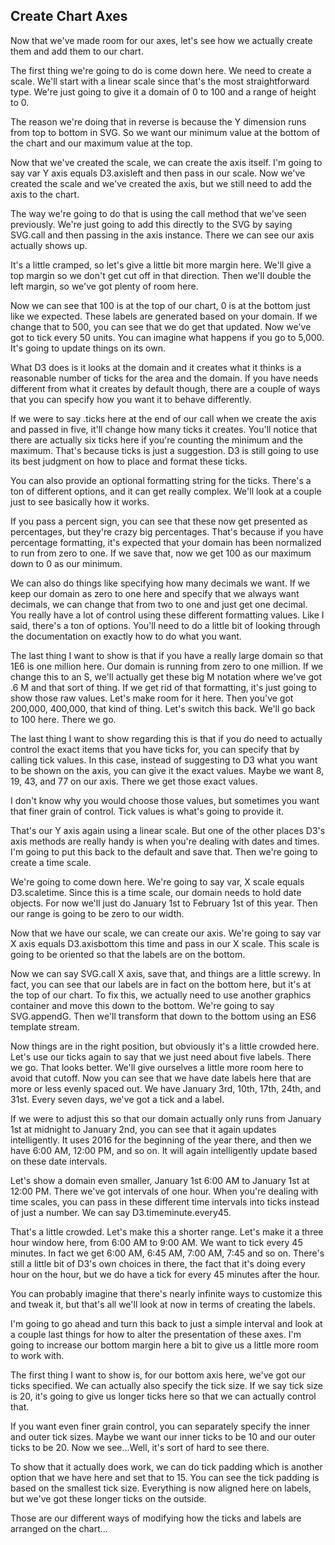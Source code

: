 ## Create Chart Axes

Now that we've made room for our axes, let's see how we actually create them and add them to our chart.

The first thing we're going to do is come down here. We need to create a scale. We'll start with a linear scale since that's the most straightforward type. We're just going to give it a domain of 0 to 100 and a range of height to 0.

The reason we're doing that in reverse is because the Y dimension runs from top to bottom in SVG. So we want our minimum value at the bottom of the chart and our maximum value at the top.

Now that we've created the scale, we can create the axis itself. I'm going to say var Y axis equals D3.axisleft and then pass in our scale. Now we've created the scale and we've created the axis, but we still need to add the axis to the chart.

The way we're going to do that is using the call method that we've seen previously. We're just going to add this directly to the SVG by saying SVG.call and then passing in the axis instance. There we can see our axis actually shows up.

It's a little cramped, so let's give a little bit more margin here. We'll give a top margin so we don't get cut off in that direction. Then we'll double the left margin, so we've got plenty of room here.

Now we can see that 100 is at the top of our chart, 0 is at the bottom just like we expected. These labels are generated based on your domain. If we change that to 500, you can see that we do get that updated. Now we've got to tick every 50 units. You can imagine what happens if you go to 5,000. It's going to update things on its own.

What D3 does is it looks at the domain and it creates what it thinks is a reasonable number of ticks for the area and the domain. If you have needs different from what it creates by default though, there are a couple of ways that you can specify how you want it to behave differently.

If we were to say .ticks here at the end of our call when we create the axis and passed in five, it'll change how many ticks it creates. You'll notice that there are actually six ticks here if you're counting the minimum and the maximum. That's because ticks is just a suggestion. D3 is still going to use its best judgment on how to place and format these ticks.

You can also provide an optional formatting string for the ticks. There's a ton of different options, and it can get really complex. We'll look at a couple just to see basically how it works.

If you pass a percent sign, you can see that these now get presented as percentages, but they're crazy big percentages. That's because if you have percentage formatting, it's expected that your domain has been normalized to run from zero to one. If we save that, now we get 100 as our maximum down to 0 as our minimum.

We can also do things like specifying how many decimals we want. If we keep our domain as zero to one here and specify that we always want decimals, we can change that from two to one and just get one decimal. You really have a lot of control using these different formatting values. Like I said, there's a ton of options. You'll need to do a little bit of looking through the documentation on exactly how to do what you want.

The last thing I want to show is that if you have a really large domain so that 1E6 is one million here. Our domain is running from zero to one million. If we change this to an S, we'll actually get these big M notation where we've got .6 M and that sort of thing. If we get rid of that formatting, it's just going to show those raw values. Let's make room for it here. Then you've got 200,000, 400,000, that kind of thing. Let's switch this back. We'll go back to 100 here. There we go.

The last thing I want to show regarding this is that if you do need to actually control the exact items that you have ticks for, you can specify that by calling tick values. In this case, instead of suggesting to D3 what you want to be shown on the axis, you can give it the exact values. Maybe we want 8, 19, 43, and 77 on our axis. There we get those exact values.

I don't know why you would choose those values, but sometimes you want that finer grain of control. Tick values is what's going to provide it.

That's our Y axis again using a linear scale. But one of the other places D3's axis methods are really handy is when you're dealing with dates and times. I'm going to put this back to the default and save that. Then we're going to create a time scale.

We're going to come down here. We're going to say var, X scale equals D3.scaletime. Since this is a time scale, our domain needs to hold date objects. For now we'll just do January 1st to February 1st of this year. Then our range is going to be zero to our width.

Now that we have our scale, we can create our axis. We're going to say var X axis equals D3.axisbottom this time and pass in our X scale. This scale is going to be oriented so that the labels are on the bottom.

Now we can say SVG.call X axis, save that, and things are a little screwy. In fact, you can see that our labels are in fact on the bottom here, but it's at the top of our chart. To fix this, we actually need to use another graphics container and move this down to the bottom. We're going to say SVG.appendG. Then we'll transform that down to the bottom using an ES6 template stream.

Now things are in the right position, but obviously it's a little crowded here. Let's use our ticks again to say that we just need about five labels. There we go. That looks better. We'll give ourselves a little more room here to avoid that cutoff. Now you can see that we have date labels here that are more or less evenly spaced out. We have January 3rd, 10th, 17th, 24th, and 31st. Every seven days, we've got a tick and a label.

If we were to adjust this so that our domain actually only runs from January 1st at midnight to January 2nd, you can see that it again updates intelligently. It uses 2016 for the beginning of the year there, and then we have 6:00 AM, 12:00 PM, and so on. It will again intelligently update based on these date intervals.

Let's show a domain even smaller, January 1st 6:00 AM to January 1st at 12:00 PM. There we've got intervals of one hour. When you're dealing with time scales, you can pass in these different time intervals into ticks instead of just a number. We can say D3.timeminute.every45.

That's a little crowded. Let's make this a shorter range. Let's make it a three hour window here, from 6:00 AM to 9:00 AM. We want to tick every 45 minutes. In fact we get 6:00 AM, 6:45 AM, 7:00 AM, 7:45 and so on. There's still a little bit of D3's own choices in there, the fact that it's doing every hour on the hour, but we do have a tick for every 45 minutes after the hour.

You can probably imagine that there's nearly infinite ways to customize this and tweak it, but that's all we'll look at now in terms of creating the labels.

I'm going to go ahead and turn this back to just a simple interval and look at a couple last things for how to alter the presentation of these axes. I'm going to increase our bottom margin here a bit to give us a little more room to work with.

The first thing I want to show is, for our bottom axis here, we've got our ticks specified. We can actually also specify the tick size. If we say tick size is 20, it's going to give us longer ticks here so that we can actually control that.

If you want even finer grain control, you can separately specify the inner and outer tick sizes. Maybe we want our inner ticks to be 10 and our outer ticks to be 20. Now we see...Well, it's sort of hard to see there.

To show that it actually does work, we can do tick padding which is another option that we have here and set that to 15. You can see the tick padding is based on the smallest tick size. Everything is now aligned here on labels, but we've got these longer ticks on the outside.

Those are our different ways of modifying how the ticks and labels are arranged on the chart...


